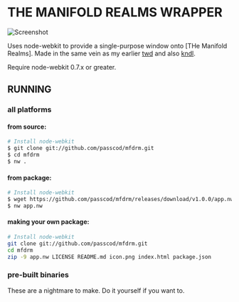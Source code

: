 THE MANIFOLD REALMS WRAPPER
===========================

![Screenshot]()

Uses node-webkit to provide a single-purpose window
onto [THe Manifold Realms]. Made in the same vein as
my earlier [twd](https://github.com/passcod/twd) and
also [kndl](https://github.com/passcod/kndl).

Require node-webkit 0.7.x or greater.

RUNNING
-------

### all platforms

#### from source:

```bash
# Install node-webkit
$ git clone git://github.com/passcod/mfdrm.git
$ cd mfdrm
$ nw .
```

#### from package:

```bash
# Install node-webkit
$ wget https://github.com/passcod/mfdrm/releases/download/v1.0.0/app.nw
$ nw app.nw
```

#### making your own package:

```bash
# Install node-webkit
git clone git://github.com/passcod/mfdrm.git
cd mfdrm
zip -9 app.nw LICENSE README.md icon.png index.html package.json
```

### pre-built binaries

These are a nightmare to make.
Do it yourself if you want to.
